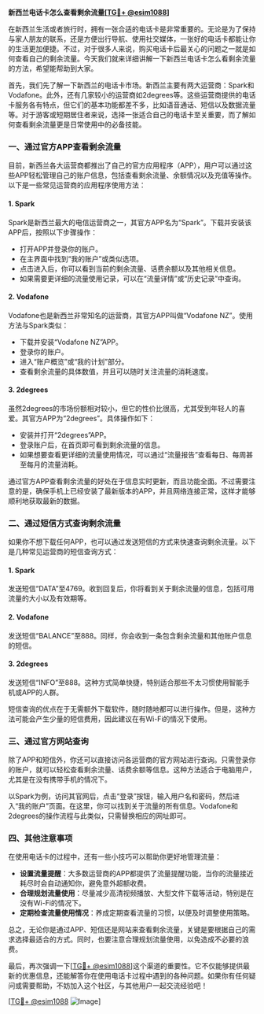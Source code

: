 **新西兰电话卡怎么查看剩余流量[[TG💪+ @esim1088](https://t.me/s/esim1088)]**

在新西兰生活或者旅行时，拥有一张合适的电话卡是非常重要的。无论是为了保持与家人朋友的联系，还是方便出行导航、使用社交媒体，一张好的电话卡都能让你的生活更加便捷。不过，对于很多人来说，购买电话卡后最关心的问题之一就是如何查看自己的剩余流量。今天我们就来详细讲解一下新西兰电话卡怎么看剩余流量的方法，希望能帮助到大家。

首先，我们先了解一下新西兰的电话卡市场。新西兰主要有两大运营商：Spark和Vodafone。此外，还有几家较小的运营商如2degrees等。这些运营商提供的电话卡服务各有特点，但它们的基本功能都差不多，比如语音通话、短信以及数据流量等。对于游客或短期居住者来说，选择一张适合自己的电话卡至关重要，而了解如何查看剩余流量更是日常使用中的必备技能。

### **一、通过官方APP查看剩余流量**

目前，新西兰各大运营商都推出了自己的官方应用程序（APP），用户可以通过这些APP轻松管理自己的账户信息，包括查看剩余流量、余额情况以及充值等操作。以下是一些常见运营商的应用程序使用方法：

#### **1. Spark**
Spark是新西兰最大的电信运营商之一，其官方APP名为“Spark”。下载并安装该APP后，按照以下步骤操作：
- 打开APP并登录你的账户。
- 在主界面中找到“我的账户”或类似选项。
- 点击进入后，你可以看到当前的剩余流量、话费余额以及其他相关信息。
- 如果需要更详细的流量使用记录，可以在“流量详情”或“历史记录”中查询。

#### **2. Vodafone**
Vodafone也是新西兰非常知名的运营商，其官方APP叫做“Vodafone NZ”。使用方法与Spark类似：
- 下载并安装“Vodafone NZ”APP。
- 登录你的账户。
- 进入“账户概览”或“我的计划”部分。
- 查看剩余流量的具体数值，并且可以随时关注流量的消耗速度。

#### **3. 2degrees**
虽然2degrees的市场份额相对较小，但它的性价比很高，尤其受到年轻人的喜爱。其官方APP为“2degrees”。具体操作如下：
- 安装并打开“2degrees”APP。
- 登录账户后，在首页即可看到剩余流量的信息。
- 如果想要查看更详细的流量使用情况，可以通过“流量报告”查看每日、每周甚至每月的流量消耗。

通过官方APP查看剩余流量的好处在于信息实时更新，而且功能全面。不过需要注意的是，确保手机上已经安装了最新版本的APP，并且网络连接正常，这样才能够顺利地获取最新的数据。

### **二、通过短信方式查询剩余流量**

如果你不想下载任何APP，也可以通过发送短信的方式来快速查询剩余流量。以下是几种常见运营商的短信查询方式：

#### **1. Spark**
发送短信“DATA”至4769。收到回复后，你将看到关于剩余流量的信息，包括可用流量的大小以及有效期等。

#### **2. Vodafone**
发送短信“BALANCE”至888。同样，你会收到一条包含剩余流量和其他账户信息的短信。

#### **3. 2degrees**
发送短信“INFO”至888。这种方式简单快捷，特别适合那些不太习惯使用智能手机或APP的人群。

短信查询的优点在于无需额外下载软件，随时随地都可以进行操作。但是，这种方法可能会产生少量的短信费用，因此建议在有Wi-Fi的情况下使用。

### **三、通过官方网站查询**

除了APP和短信外，你还可以直接访问各运营商的官方网站进行查询。只需登录你的账户，就可以轻松查看剩余流量、话费余额等信息。这种方法适合于电脑用户，尤其是在没有携带手机的情况下。

以Spark为例，访问其官网后，点击“登录”按钮，输入用户名和密码，然后进入“我的账户”页面。在这里，你可以找到关于流量的所有信息。Vodafone和2degrees的操作流程与此类似，只需替换相应的网址即可。

### **四、其他注意事项**

在使用电话卡的过程中，还有一些小技巧可以帮助你更好地管理流量：
- **设置流量提醒**：大多数运营商的APP都提供了流量提醒功能，当你的流量接近耗尽时会自动通知你，避免意外超额收费。
- **合理规划流量使用**：尽量减少高清视频播放、大型文件下载等活动，特别是在没有Wi-Fi的情况下。
- **定期检查流量使用情况**：养成定期查看流量的习惯，以便及时调整使用策略。

总之，无论你是通过APP、短信还是网站来查看剩余流量，关键是要根据自己的需求选择最适合的方式。同时，也要注意合理规划流量使用，以免造成不必要的浪费。

最后，再次强调一下[[TG💪+ @esim1088](https://t.me/s/esim1088)]这个渠道的重要性。它不仅能够提供最新的优惠信息，还能解答你在使用电话卡过程中遇到的各种问题。如果你有任何疑问或需要帮助，不妨加入这个社区，与其他用户一起交流经验吧！

[[TG💪+ @esim1088](https://t.me/s/esim1088) ![Image](https://i.postimg.cc/4NQfJmqS/Snipaste-2025-05-13-00-14-12.png)]